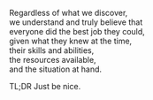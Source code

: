 Regardless of what we discover,  
we understand and truly believe that  
everyone did the best job they could,  
given what they knew at the time,  
their skills and abilities,  
the resources available,  
and the situation at hand.  

TL;DR Just be nice.

<!--
**jamigibbs/jamigibbs** is a ✨ _special_ ✨ repository because its `README.md` (this file) appears on your GitHub profile.

Here are some ideas to get you started:

- 🔭 I’m currently working on ...
- 🌱 I’m currently learning ...
- 👯 I’m looking to collaborate on ...
- 🤔 I’m looking for help with ...
- 💬 Ask me about ...
- 📫 How to reach me: ...
- 😄 Pronouns: ...
- ⚡ Fun fact: ...
-->
